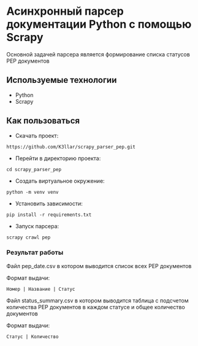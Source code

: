 # Асинхронный парсер документации Python с помощью Scrapy

Основной задачей парсера является формирование списка статусов PEP документов

## Используемые технологии

- Python
- Scrapy

## Как пользоваться
- Скачать проект:
```
https://github.com/K3llar/scrapy_parser_pep.git
```
- Перейти в директорию проекта:
```
cd scrapy_parser_pep
```
- Создать виртуальное окружение:
```
python -m venv venv
```
- Установить зависимости:
```
pip install -r requirements.txt
```
- Запуск парсера:
```
scrapy crawl pep
```

### Результат работы
Файл pep_date.csv в котором выводится список всех PEP документов

Формат выдачи:
```
Номер | Название | Статус
```

Файл status_summary.csv в котором выводится таблица с подсчетом
количества PEP документов в каждом статусе и общее количество документов

Формат выдачи:
```
Статус | Количество
```

